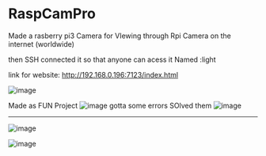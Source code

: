 # RaspCamPro
Made a rasberry pi3 Camera for VIewing through Rpi Camera on the internet (worldwide)

then SSH connected it so that anyone can acess it 
Named :light 

link for website: http://192.168.0.196:7123/index.html

![image](https://github.com/user-attachments/assets/68423917-42b4-498f-ad3f-664241470d8c)



Made as  FUN Project 
![image](https://github.com/user-attachments/assets/c8feb2f7-dad3-4db2-b32b-efd8410965e9)
gotta some errors
SOlved them
![image](https://github.com/user-attachments/assets/0a85008f-b472-450e-ba6c-1fd804a18b4e)

-----
![image](https://github.com/user-attachments/assets/9240b191-c354-4679-9c4a-695f9ae38696)




![image](https://github.com/user-attachments/assets/ab1fb5c5-f994-42da-ac0d-52f9d3ffdbdb)
